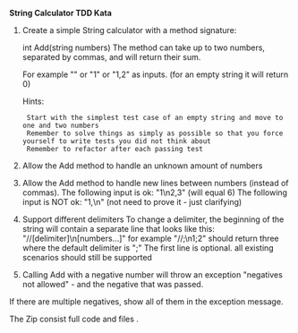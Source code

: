 **String Calculator TDD Kata**

1. Create a simple String calculator with a method signature:

    int Add(string numbers)
    The method can take up to two numbers, separated by commas, and will return their sum.

    For example "" or "1" or "1,2" as inputs. (for an empty string it will return 0)

    Hints:

        Start with the simplest test case of an empty string and move to one and two numbers
        Remember to solve things as simply as possible so that you force yourself to write tests you did not think about
        Remember to refactor after each passing test

2. Allow the Add method to handle an unknown amount of numbers

3. Allow the Add method to handle new lines between numbers (instead of commas).
    The following input is ok: "1\n2,3" (will equal 6)
    The following input is NOT ok: "1,\n" (not need to prove it - just clarifying)
    
4. Support different delimiters
      To change a delimiter, the beginning of the string will contain a separate line that looks like this: "//[delimiter]\n[numbers…]" for example "//;\n1;2" should return three where the default delimiter is ";"
      The first line is optional. all existing scenarios should still be supported
5. Calling Add with a negative number will throw an exception "negatives not allowed" - and the negative that was passed.

If there are multiple negatives, show all of them in the exception message.


The Zip consist full code and files .
